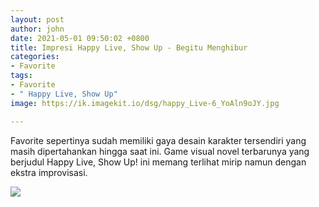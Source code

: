 ```yaml
---
layout: post
author: john
date: 2021-05-01 09:50:02 +0800
title: Impresi Happy Live, Show Up - Begitu Menghibur
categories:
- Favorite
tags:
- Favorite
- " Happy Live, Show Up"
image: https://ik.imagekit.io/dsg/happy_Live-6_YoAln9oJY.jpg

---
```

Favorite sepertinya sudah memiliki gaya desain karakter tersendiri yang masih dipertahankan hingga saat ini. Game visual novel terbarunya yang berjudul Happy Live, Show Up! ini memang terlihat mirip namun dengan ekstra improvisasi.

![](https://ik.imagekit.io/dsg/Happy_Live_hc0F2DsFexf.jpg)